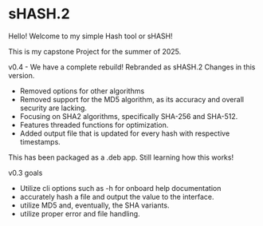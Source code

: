 # sHASH.2

Hello! Welcome to my simple Hash tool or sHASH! 

This is my capstone Project for the summer of 2025. 

v0.4 - We have a complete rebuild! Rebranded as sHASH.2
Changes in this version. 
- Removed options for other algorithms
- Removed support for the MD5 algorithm, as its accuracy and overall security are lacking.
- Focusing on SHA2 algorithms, specifically SHA-256 and SHA-512. 
- Features threaded functions for optimization.
- Added output file that is updated for every hash with respective timestamps. 

This has been packaged as a .deb app. Still learning how this works! 

v0.3 goals
 - Utilize cli options such as -h for onboard help documentation
 - accurately hash a file and output the value to the interface.
 - utilize MD5 and, eventually, the SHA variants.
 - utilize proper error and file handling.
   
